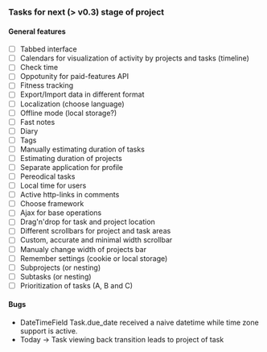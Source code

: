 ### Tasks for next (> v0.3) stage of project

#### General features

 - [ ] Tabbed interface
 - [ ] Calendars for visualization of activity by projects and tasks (timeline)
 - [ ] Check time
 - [ ] Oppotunity for paid-features API
 - [ ] Fitness tracking
 - [ ] Export/Import data in different format
 - [ ] Localization (choose language)
 - [ ] Offline mode (local storage?)
 - [ ] Fast notes
 - [ ] Diary
 - [ ] Tags
 - [ ] Manually estimating duration of tasks
 - [ ] Estimating duration of projects
 - [ ] Separate application for profile
 - [ ] Pereodical tasks
 - [ ] Local time for users
 - [ ] Active http-links in comments
 - [ ] Choose framework
 - [ ] Ajax for base operations
 - [ ] Drag'n'drop for task and project location
 - [ ] Different scrollbars for project and task areas
 - [ ] Custom, accurate and minimal width scrollbar
 - [ ] Manualy change width of projects bar
 - [ ] Remember settings (cookie or local storage)
 - [ ] Subprojects (or nesting)
 - [ ] Subtasks (or nesting)
 - [ ] Prioritization of tasks (A, B and C)

#### Bugs

- DateTimeField Task.due_date received a naive datetime while time zone support is active.
- Today -> Task viewing back transition leads to project of task
